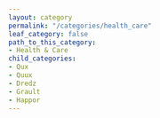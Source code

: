 ```yaml
---
layout: category
permalink: "/categories/health_care"
leaf_category: false
path_to_this_category:
- Health & Care
child_categories:
- Qux
- Quux
- Dredz
- Grault
- Happor
---
```

